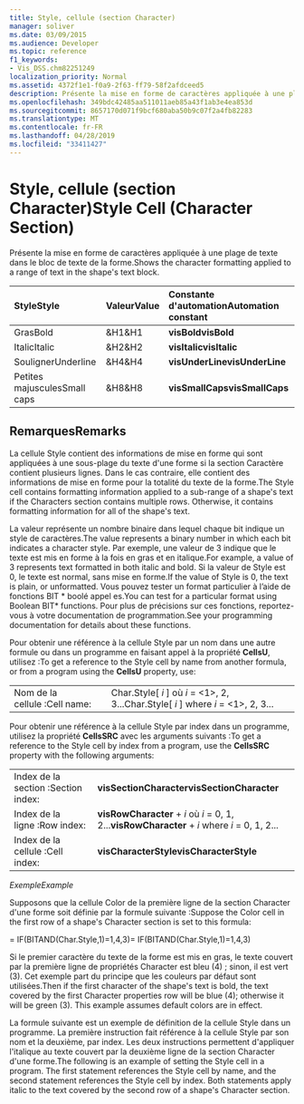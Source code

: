 ```yaml
---
title: Style, cellule (section Character)
manager: soliver
ms.date: 03/09/2015
ms.audience: Developer
ms.topic: reference
f1_keywords:
- Vis_DSS.chm82251249
localization_priority: Normal
ms.assetid: 4372f1e1-f0a9-2f63-ff79-58f2afdceed5
description: Présente la mise en forme de caractères appliquée à une plage de texte dans le bloc de texte de la forme.
ms.openlocfilehash: 349bdc42485aa511011aeb85a43f1ab3e4ea853d
ms.sourcegitcommit: 8657170d071f9bcf680aba50b9c07f2a4fb82283
ms.translationtype: MT
ms.contentlocale: fr-FR
ms.lasthandoff: 04/28/2019
ms.locfileid: "33411427"
---
```

# <a name="style-cell-character-section"></a><span data-ttu-id="350d6-103">Style, cellule (section Character)</span><span class="sxs-lookup"><span data-stu-id="350d6-103">Style Cell (Character Section)</span></span>

<span data-ttu-id="350d6-104">Présente la mise en forme de caractères appliquée à une plage de texte dans le bloc de texte de la forme.</span><span class="sxs-lookup"><span data-stu-id="350d6-104">Shows the character formatting applied to a range of text in the shape's text block.</span></span>
  
|<span data-ttu-id="350d6-105">**Style**</span><span class="sxs-lookup"><span data-stu-id="350d6-105">**Style**</span></span>|<span data-ttu-id="350d6-106">**Valeur**</span><span class="sxs-lookup"><span data-stu-id="350d6-106">**Value**</span></span>|<span data-ttu-id="350d6-107">**Constante d'automation**</span><span class="sxs-lookup"><span data-stu-id="350d6-107">**Automation constant**</span></span>|
|:-----|:-----|:-----|
| <span data-ttu-id="350d6-108">Gras</span><span class="sxs-lookup"><span data-stu-id="350d6-108">Bold</span></span>  <br/> | <span data-ttu-id="350d6-109">&amp;H1</span><span class="sxs-lookup"><span data-stu-id="350d6-109">&amp;H1</span></span>  <br/> |<span data-ttu-id="350d6-110">**visBold**</span><span class="sxs-lookup"><span data-stu-id="350d6-110">**visBold**</span></span> <br/> |
| <span data-ttu-id="350d6-111">Italic</span><span class="sxs-lookup"><span data-stu-id="350d6-111">Italic</span></span>  <br/> | <span data-ttu-id="350d6-112">&amp;H2</span><span class="sxs-lookup"><span data-stu-id="350d6-112">&amp;H2</span></span>  <br/> |<span data-ttu-id="350d6-113">**visItalic**</span><span class="sxs-lookup"><span data-stu-id="350d6-113">**visItalic**</span></span> <br/> |
| <span data-ttu-id="350d6-114">Souligner</span><span class="sxs-lookup"><span data-stu-id="350d6-114">Underline</span></span>  <br/> | <span data-ttu-id="350d6-115">&amp;H4</span><span class="sxs-lookup"><span data-stu-id="350d6-115">&amp;H4</span></span>  <br/> |<span data-ttu-id="350d6-116">**visUnderLine**</span><span class="sxs-lookup"><span data-stu-id="350d6-116">**visUnderLine**</span></span> <br/> |
| <span data-ttu-id="350d6-117">Petites majuscules</span><span class="sxs-lookup"><span data-stu-id="350d6-117">Small caps</span></span>  <br/> | <span data-ttu-id="350d6-118">&amp;H8</span><span class="sxs-lookup"><span data-stu-id="350d6-118">&amp;H8</span></span>  <br/> |<span data-ttu-id="350d6-119">**visSmallCaps**</span><span class="sxs-lookup"><span data-stu-id="350d6-119">**visSmallCaps**</span></span> <br/> |
   
## <a name="remarks"></a><span data-ttu-id="350d6-120">Remarques</span><span class="sxs-lookup"><span data-stu-id="350d6-120">Remarks</span></span>

<span data-ttu-id="350d6-p101">La cellule Style contient des informations de mise en forme qui sont appliquées à une sous-plage du texte d'une forme si la section Caractère contient plusieurs lignes. Dans le cas contraire, elle contient des informations de mise en forme pour la totalité du texte de la forme.</span><span class="sxs-lookup"><span data-stu-id="350d6-p101">The Style cell contains formatting information applied to a sub-range of a shape's text if the Characters section contains multiple rows. Otherwise, it contains formatting information for all of the shape's text.</span></span>
  
<span data-ttu-id="350d6-123">La valeur représente un nombre binaire dans lequel chaque bit indique un style de caractères.</span><span class="sxs-lookup"><span data-stu-id="350d6-123">The value represents a binary number in which each bit indicates a character style.</span></span> <span data-ttu-id="350d6-124">Par exemple, une valeur de 3 indique que le texte est mis en forme à la fois en gras et en italique.</span><span class="sxs-lookup"><span data-stu-id="350d6-124">For example, a value of 3 represents text formatted in both italic and bold.</span></span> <span data-ttu-id="350d6-125">Si la valeur de Style est 0, le texte est normal, sans mise en forme.</span><span class="sxs-lookup"><span data-stu-id="350d6-125">If the value of Style is 0, the text is plain, or unformatted.</span></span> <span data-ttu-id="350d6-126">Vous pouvez tester un format particulier à l’aide de fonctions BIT \* boolé appel es.</span><span class="sxs-lookup"><span data-stu-id="350d6-126">You can test for a particular format using Boolean BIT\* functions.</span></span> <span data-ttu-id="350d6-127">Pour plus de précisions sur ces fonctions, reportez-vous à votre documentation de programmation.</span><span class="sxs-lookup"><span data-stu-id="350d6-127">See your programming documentation for details about these functions.</span></span>
  
<span data-ttu-id="350d6-128">Pour obtenir une référence à la cellule Style par un nom dans une autre formule ou dans un programme en faisant appel à la propriété **CellsU**, utilisez :</span><span class="sxs-lookup"><span data-stu-id="350d6-128">To get a reference to the Style cell by name from another formula, or from a program using the **CellsU** property, use:</span></span> 
  
|||
|:-----|:-----|
| <span data-ttu-id="350d6-129">Nom de la cellule :</span><span class="sxs-lookup"><span data-stu-id="350d6-129">Cell name:</span></span>  <br/> | <span data-ttu-id="350d6-130">Char.Style[  *i*  ] où  *i*  = <1>, 2, 3...</span><span class="sxs-lookup"><span data-stu-id="350d6-130">Char.Style[  *i*  ]            where  *i*  = <1>, 2, 3...</span></span>  <br/> |
   
<span data-ttu-id="350d6-131">Pour obtenir une référence à la cellule Style par index dans un programme, utilisez la propriété **CellsSRC** avec les arguments suivants :</span><span class="sxs-lookup"><span data-stu-id="350d6-131">To get a reference to the Style cell by index from a program, use the **CellsSRC** property with the following arguments:</span></span> 
  
|||
|:-----|:-----|
| <span data-ttu-id="350d6-132">Index de la section :</span><span class="sxs-lookup"><span data-stu-id="350d6-132">Section index:</span></span>  <br/> |<span data-ttu-id="350d6-133">**visSectionCharacter**</span><span class="sxs-lookup"><span data-stu-id="350d6-133">**visSectionCharacter**</span></span> <br/> |
| <span data-ttu-id="350d6-134">Index de la ligne :</span><span class="sxs-lookup"><span data-stu-id="350d6-134">Row index:</span></span>  <br/> |<span data-ttu-id="350d6-135">**visRowCharacter**  +   *i* où *i* = 0, 1, 2...</span><span class="sxs-lookup"><span data-stu-id="350d6-135">**visRowCharacter** +  *i*            where  *i*  = 0, 1, 2...</span></span>  <br/> |
| <span data-ttu-id="350d6-136">Index de la cellule :</span><span class="sxs-lookup"><span data-stu-id="350d6-136">Cell index:</span></span>  <br/> |<span data-ttu-id="350d6-137">**visCharacterStyle**</span><span class="sxs-lookup"><span data-stu-id="350d6-137">**visCharacterStyle**</span></span> <br/> |
   
 <span data-ttu-id="350d6-138">*Exemple*</span><span class="sxs-lookup"><span data-stu-id="350d6-138">*Example*</span></span> 
  
<span data-ttu-id="350d6-139">Supposons que la cellule Color de la première ligne de la section Character d'une forme soit définie par la formule suivante :</span><span class="sxs-lookup"><span data-stu-id="350d6-139">Suppose the Color cell in the first row of a shape's Character section is set to this formula:</span></span>
  
<span data-ttu-id="350d6-140">= IF(BITAND(Char.Style,1)=1,4,3)</span><span class="sxs-lookup"><span data-stu-id="350d6-140">= IF(BITAND(Char.Style,1)=1,4,3)</span></span>
  
<span data-ttu-id="350d6-p103">Si le premier caractère du texte de la forme est mis en gras, le texte couvert par la première ligne de propriétés Character est bleu (4) ; sinon, il est vert (3). Cet exemple part du principe que les couleurs par défaut sont utilisées.</span><span class="sxs-lookup"><span data-stu-id="350d6-p103">Then if the first character of the shape's text is bold, the text covered by the first Character properties row will be blue (4); otherwise it will be green (3). This example assumes default colors are in effect.</span></span>
  
<span data-ttu-id="350d6-p104">La formule suivante est un exemple de définition de la cellule Style dans un programme. La première instruction fait référence à la cellule Style par son nom et la deuxième, par index. Les deux instructions permettent d'appliquer l'italique au texte couvert par la deuxième ligne de la section Character d'une forme.</span><span class="sxs-lookup"><span data-stu-id="350d6-p104">The following is an example of setting the Style cell in a program. The first statement references the Style cell by name, and the second statement references the Style cell by index. Both statements apply italic to the text covered by the second row of a shape's Character section.</span></span>
  

